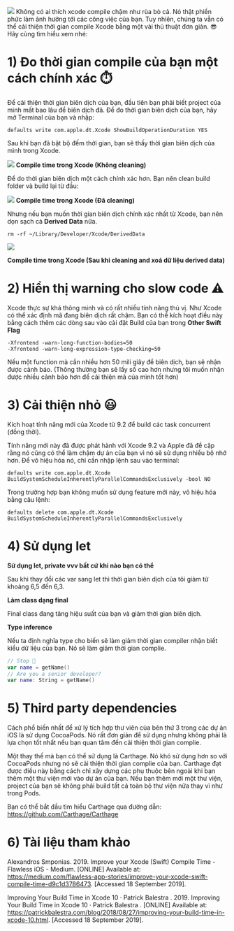 ![](https://images.viblo.asia/db479b91-36e4-4309-8273-5c1dc30da01b.png)
Không có ai thích xcode compile chậm như rùa bò cả. Nó thật phiền phức làm ảnh hưởng tới các công việc của bạn. 
Tuy nhiên, chúng ta vẫn có thể cải thiện thời gian compile Xcode bằng một vài thủ thuật đơn giản. 😎
Hãy cùng tìm hiểu xem nhé:

# 1) Đo thời gian compile của bạn một cách chính xác ⏱️

Để cải thiện thời gian biên dịch của bạn, đầu tiên bạn phải biết project của mình mất bao lâu để biên dịch đã. Để đo thời gian biên dịch của bạn, hãy mở Terminal của bạn và nhập:

```
defaults write com.apple.dt.Xcode ShowBuildOperationDuration YES
```

Sau khi bạn đã bật bộ đếm thời gian, bạn sẽ thấy thời gian biên dịch của mình trong Xcode.

![](https://miro.medium.com/max/1060/1*fPeVyod8WOYBA4IV7o_kaA.png)
**Compile time trong Xcode (Không cleaning)**

Để do thời gian biên dịch một cách chính xác hơn. Bạn nên clean build folder và build lại từ đầu:

![](https://miro.medium.com/max/1038/1*Lfch2wNaJBDTKZeG1tlqgQ.png)
**Compile time trong Xcode (Đã cleaning)**

Nhưng nếu bạn muốn thời gian biên dịch chính xác nhất từ Xcode, bạn nên dọn sạch cả **Derived Data** nữa.

```
rm -rf ~/Library/Developer/Xcode/DerivedData
```

![](https://miro.medium.com/max/1044/1*wemGuEVRXOrlvbXBiwMOcQ.png)

**Compile time trong Xcode (Sau khi cleaning and xoá dữ liệu derived data)**

# 2) Hiển thị warning cho slow code ⚠️

Xcode thực sự khá thông minh và có rất nhiều tính năng thú vị. Như Xcode có thể xác định mã đang biên dịch rất chậm. 
Bạn có thể kích hoạt điều này bằng cách thêm các dòng sau vào cài đặt Build của bạn trong **Other Swift Flag**

```
-Xfrontend -warn-long-function-bodies=50
-Xfrontend -warn-long-expression-type-checking=50
```

Nếu một function mà cần nhiều hơn 50 mili giây để biên dịch, bạn sẽ nhận được cảnh báo. (Thông thường bạn sẽ lấy số cao hơn nhưng tôi muốn nhận được nhiều cảnh báo hơn để cải thiện mã của mình tốt hơn)

# 3) Cải thiện nhỏ 😃
Kích hoạt tính năng mới của Xcode từ 9.2 để build các task concurrent (đồng thời).

Tính năng mới này đã được phát hành với Xcode 9.2 và Apple đã đề cập rằng nó cũng có thể làm chậm dự án của bạn vì nó sẽ sử dụng nhiều bộ nhớ hơn. 
Để vô hiệu hóa nó, chỉ cần nhập lệnh sau vào terminal:

```
defaults write com.apple.dt.Xcode BuildSystemScheduleInherentlyParallelCommandsExclusively -bool NO
```

Trong trường hợp bạn không muốn sử dụng feature mới này, vô hiệu hóa bằng câu lệnh:

```
defaults delete com.apple.dt.Xcode BuildSystemScheduleInherentlyParallelCommandsExclusively
```


# 4) Sử dụng let
**Sử dụng let, private vvv bất cứ khi nào bạn có thể**

Sau khi thay đổi các var sang let thì thời gian biên dịch của tôi giảm từ khoảng 6,5 đến 6,3.

**Làm class dạng final**

Final class đang tăng hiệu suất của bạn và giảm thời gian biên dịch.

**Type inference**

Nếu ta định nghĩa type cho biến sẽ làm giảm thời gian compiler nhận biết kiểu dữ liệu của bạn. Nó sẽ làm giảm thời gian complie.
``` swift
// Stop 🛑
var name = getName()
// Are you a senior developer?
var name: String = getName()
```

# 5) Third party dependencies

Cách phổ biến nhất để xử lý tích hợp thư viên của bên thứ 3 trong các dự án iOS là sử dụng CocoaPods. Nó rất đơn giản để sử dụng nhưng không phải là lựa chọn tốt nhất nếu bạn quan tâm đến cải thiện thời gian complie.

Một thay thế mà bạn có thể sử dụng là Carthage. Nó khó sử dụng hơn so với CocoaPods nhưng nó sẽ cải thiện thời gian complie của bạn. Carthage đạt được điều này bằng cách chỉ xây dựng các phụ thuộc bên ngoài khi bạn thêm một thư viện mới vào dự án của bạn. Nếu bạn thêm mới một thư viện, project của bạn sẽ không phải build tất cả toàn bộ thư viện nữa thay vì như trong Pods.

Bạn có thể bắt đầu tìm hiểu Carthage qua đường dẫn: https://github.com/Carthage/Carthage

# 6) Tài liệu tham khảo
Alexandros Smponias. 2019. Improve your Xcode (Swift) Compile Time - Flawless iOS - Medium. [ONLINE] Available at: https://medium.com/flawless-app-stories/improve-your-xcode-swift-compile-time-d9c1d3786473. [Accessed 18 September 2019].

Improving Your Build Time in Xcode 10 · Patrick Balestra . 2019. Improving Your Build Time in Xcode 10 · Patrick Balestra . [ONLINE] Available at: https://patrickbalestra.com/blog/2018/08/27/improving-your-build-time-in-xcode-10.html. [Accessed 18 September 2019].